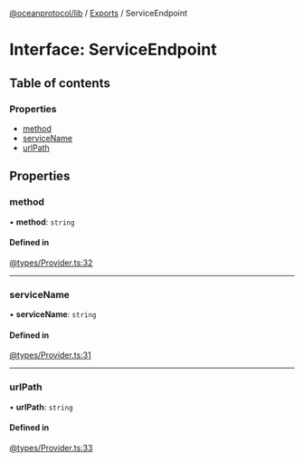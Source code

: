 [@oceanprotocol/lib](../README.md) / [Exports](../modules.md) / ServiceEndpoint

# Interface: ServiceEndpoint

## Table of contents

### Properties

- [method](ServiceEndpoint.md#method)
- [serviceName](ServiceEndpoint.md#servicename)
- [urlPath](ServiceEndpoint.md#urlpath)

## Properties

### method

• **method**: `string`

#### Defined in

[@types/Provider.ts:32](https://github.com/oceanprotocol/ocean.js/blob/4f5a8cee/src/@types/Provider.ts#L32)

___

### serviceName

• **serviceName**: `string`

#### Defined in

[@types/Provider.ts:31](https://github.com/oceanprotocol/ocean.js/blob/4f5a8cee/src/@types/Provider.ts#L31)

___

### urlPath

• **urlPath**: `string`

#### Defined in

[@types/Provider.ts:33](https://github.com/oceanprotocol/ocean.js/blob/4f5a8cee/src/@types/Provider.ts#L33)
